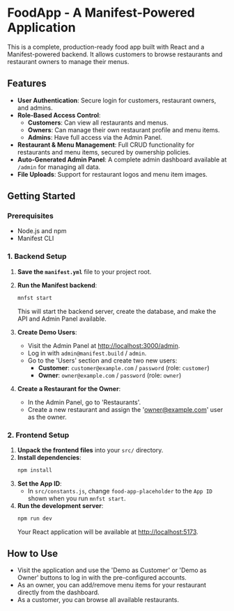 # FoodApp - A Manifest-Powered Application

This is a complete, production-ready food app built with React and a Manifest-powered backend. It allows customers to browse restaurants and restaurant owners to manage their menus.

## Features

- **User Authentication**: Secure login for customers, restaurant owners, and admins.
- **Role-Based Access Control**: 
  - **Customers**: Can view all restaurants and menus.
  - **Owners**: Can manage their own restaurant profile and menu items.
  - **Admins**: Have full access via the Admin Panel.
- **Restaurant & Menu Management**: Full CRUD functionality for restaurants and menu items, secured by ownership policies.
- **Auto-Generated Admin Panel**: A complete admin dashboard available at `/admin` for managing all data.
- **File Uploads**: Support for restaurant logos and menu item images.

## Getting Started

### Prerequisites

- Node.js and npm
- Manifest CLI

### 1. Backend Setup

1.  **Save the `manifest.yml`** file to your project root.
2.  **Run the Manifest backend**:
    ```bash
    mnfst start
    ```
    This will start the backend server, create the database, and make the API and Admin Panel available.

3.  **Create Demo Users**:
    - Visit the Admin Panel at [http://localhost:3000/admin](http://localhost:3000/admin).
    - Log in with `admin@manifest.build` / `admin`.
    - Go to the 'Users' section and create two new users:
      - **Customer**: `customer@example.com` / `password` (role: `customer`)
      - **Owner**: `owner@example.com` / `password` (role: `owner`)

4.  **Create a Restaurant for the Owner**:
    - In the Admin Panel, go to 'Restaurants'.
    - Create a new restaurant and assign the 'owner@example.com' user as the owner.

### 2. Frontend Setup

1.  **Unpack the frontend files** into your `src/` directory.
2.  **Install dependencies**:
    ```bash
    npm install
    ```
3.  **Set the App ID**:
    - In `src/constants.js`, change `food-app-placeholder` to the `App ID` shown when you run `mnfst start`.
4.  **Run the development server**:
    ```bash
    npm run dev
    ```
    Your React application will be available at [http://localhost:5173](http://localhost:5173).

## How to Use

- Visit the application and use the 'Demo as Customer' or 'Demo as Owner' buttons to log in with the pre-configured accounts.
- As an owner, you can add/remove menu items for your restaurant directly from the dashboard.
- As a customer, you can browse all available restaurants.
